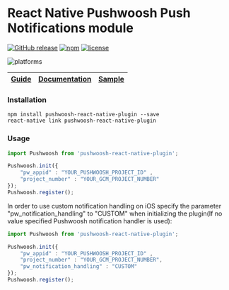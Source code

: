 React Native Pushwoosh Push Notifications module
===================================================

[![GitHub release](https://img.shields.io/github/release/Pushwoosh/pushwoosh-react-native-plugin.svg?style=flat-square)](https://github.com/Pushwoosh/pushwoosh-react-native-plugin/releases) 
[![npm](https://img.shields.io/npm/v/pushwoosh-react-native-plugin.svg)](https://www.npmjs.com/package/pushwoosh-react-native-plugin)
[![license](https://img.shields.io/npm/l/pushwoosh-react-native-plugin.svg)](https://www.npmjs.com/package/pushwoosh-react-native-plugin)

![platforms](https://img.shields.io/badge/platforms-Android%20%7C%20iOS-yellowgreen.svg)


| [Guide](https://www.pushwoosh.com/platform-docs/pushwoosh-sdk/cross-platform-frameworks/react-native/integrating-react-native-plugin) | [Documentation](docs/README.md) | [Sample](https://github.com/Pushwoosh/pushwoosh-react-native-sample) |
| ----------------------------------------------------------- | ------------------------------- | -------------------------------------------------------------------- |


### Installation

```
npm install pushwoosh-react-native-plugin --save
react-native link pushwoosh-react-native-plugin
```

### Usage

```js
import Pushwoosh from 'pushwoosh-react-native-plugin';

Pushwoosh.init({ 
    "pw_appid" : "YOUR_PUSHWOOSH_PROJECT_ID" , 
    "project_number" : "YOUR_GCM_PROJECT_NUMBER" 
});
Pushwoosh.register();
```

In order to use custom notification handling on iOS specify the parameter "pw_notification_handling" to "CUSTOM" when initializing the plugin(If no value specified Pushwoosh notification handler is used):

```js
import Pushwoosh from 'pushwoosh-react-native-plugin';

Pushwoosh.init({ 
    "pw_appid" : "YOUR_PUSHWOOSH_PROJECT_ID" , 
    "project_number" : "YOUR_GCM_PROJECT_NUMBER",
    "pw_notification_handling" : "CUSTOM"
});
Pushwoosh.register();
```